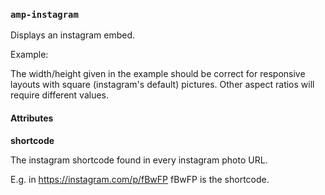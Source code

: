 <!---
Copyright 2015 The AMP HTML Authors. All Rights Reserved.

Licensed under the Apache License, Version 2.0 (the "License");
you may not use this file except in compliance with the License.
You may obtain a copy of the License at

      http://www.apache.org/licenses/LICENSE-2.0

Unless required by applicable law or agreed to in writing, software
distributed under the License is distributed on an "AS-IS" BASIS,
WITHOUT WARRANTIES OR CONDITIONS OF ANY KIND, either express or implied.
See the License for the specific language governing permissions and
limitations under the License.
-->

### <a name=”amp-instagram”></a> `amp-instagram`

Displays an instagram embed.

Example:
    <amp-instagram
      shortcode="fBwFP"
      width="320"
      height="392"
      layout="responsive">
    </amp-instagram>

The width/height given in the example should be correct for responsive layouts with square (instagram's default) pictures. Other aspect ratios will require different values.

#### Attributes

**shortcode**

The instagram shortcode found in every instagram photo URL.

E.g. in https://instagram.com/p/fBwFP fBwFP is the shortcode.
